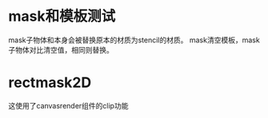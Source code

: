# mask和模板测试
mask子物体和本身会被替换原本的材质为stencil的材质。
mask清空模板，mask子物体对比清空值，相同则替换。

# rectmask2D
这使用了canvasrender组件的clip功能

